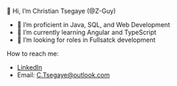 👋 Hi, I’m Christian Tsegaye (@Z-Guy)

  - 👀 I’m proficient in Java, SQL, and Web Development
  - 🌱 I’m currently learning Angular and TypeScript
  - 💞️ I’m looking for roles in Fullsatck development

How to reach me:
- [LinkedIn](https://www.linkedin.com/in/christian-tsegaye/)
- Email: C.Tsegaye@outlook.com
<!---
Z-Guy/Z-Guy is a ✨ special ✨ repository because its `README.md` (this file) appears on your GitHub profile.
You can click the Preview link to take a look at your changes.
--->

